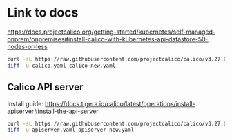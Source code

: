 # Link to docs

https://docs.projectcalico.org/getting-started/kubernetes/self-managed-onprem/onpremises#install-calico-with-kubernetes-api-datastore-50-nodes-or-less

```sh
curl -sL https://raw.githubusercontent.com/projectcalico/calico/v3.27.0/manifests/calico.yaml -o calico-new.yaml
diff -u calico.yaml calico-new.yaml
```

## Calico API server

Install guide: https://docs.tigera.io/calico/latest/operations/install-apiserver#install-the-api-server

```sh
curl -sL https://raw.githubusercontent.com/projectcalico/calico/v3.27.0/manifests/apiserver.yaml -o apiserver-new.yaml
diff -u apiserver.yaml apiserver-new.yaml
```
